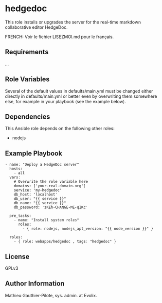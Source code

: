 hedgedoc
=========

This role installs or upgrades the server for the real-time markdown collaborative editor HedgeDoc. 

FRENCH: Voir le fichier LISEZMOI.md pour le français.

Requirements
------------

...

Role Variables
--------------

Several of the default values in defaults/main.yml must be changed either directly in defaults/main.yml or better even by overwriting them somewhere else, for example in your playbook (see the example below).

Dependencies
------------

This Ansible role depends on the following other roles:

- nodejs

Example Playbook
----------------

```
- name: "Deploy a HedgeDoc server"
  hosts: 
    - all
  vars:
    # Overwrite the role variable here
    domains: ['your-real-domain.org']
    service: 'my-hedgedoc'
    db_host: 'localhost'
    db_user: "{{ service }}"
    db_name: "{{ service }}"
    db_password: 'zKEh-CHANGE-ME-qIKc'

  pre_tasks:
    - name: "Install system roles"
      roles:
        - { role: nodejs, nodejs_apt_version: "{{ node_version }}" }

  roles:
    - { role: webapps/hedgedoc , tags: "hedgedoc" }
```

License
-------

GPLv3

Author Information
------------------

Mathieu Gauthier-Pilote, sys. admin. at Evolix.
